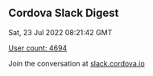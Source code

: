 ## Cordova Slack Digest
Sat, 23 Jul 2022 08:21:42 GMT

[User count: 4694](https://cordova.slack.com/)


Join the conversation at [slack.cordova.io](http://slack.cordova.io/)
